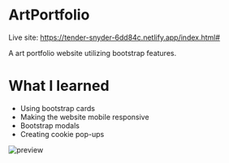 # ArtPortfolio

Live site: https://tender-snyder-6dd84c.netlify.app/index.html#

A art portfolio website utilizing bootstrap features.

# What I learned

* Using bootstrap cards
* Making the website mobile responsive
* Bootstrap modals
* Creating cookie pop-ups

![preview](https://user-images.githubusercontent.com/70178454/152665834-3a00ad56-df07-47a3-9fec-b16d7c487736.PNG)
